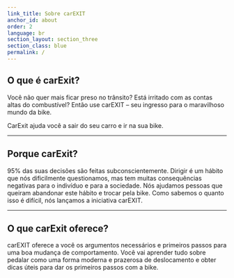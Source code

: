 ```yaml
---
link_title: Sobre carEXIT
anchor_id: about
order: 2
language: br
section_layout: section_three
section_class: blue
permalink: /
---
```


## O que é **car**Exit?
Você não quer mais ficar preso no trânsito?
Está irritado com as contas altas do combustível?
Então use carEXIT – seu ingresso para o maravilhoso mundo da bike.

CarExit ajuda você a sair do seu carro e ir na sua bike.

***

## Porque **car**Exit?
95% das suas decisões são feitas subconscientemente. Dirigir é um hábito que nós dificilmente questionamos, mas tem muitas consequências negativas para o indivíduo e para a sociedade. Nós ajudamos pessoas que queiram abandonar este hábito e trocar pela bike. Como sabemos o quanto isso é difícil, nós lançamos a iniciativa carEXIT.

***

## O que **car**Exit oferece?
carEXIT oferece a você os argumentos necessários e primeiros passos para uma boa mudança de comportamento.
Você vai aprender tudo sobre pedalar como uma forma moderna e prazerosa de deslocamento e obter dicas úteis para dar os primeiros passos com a bike.
